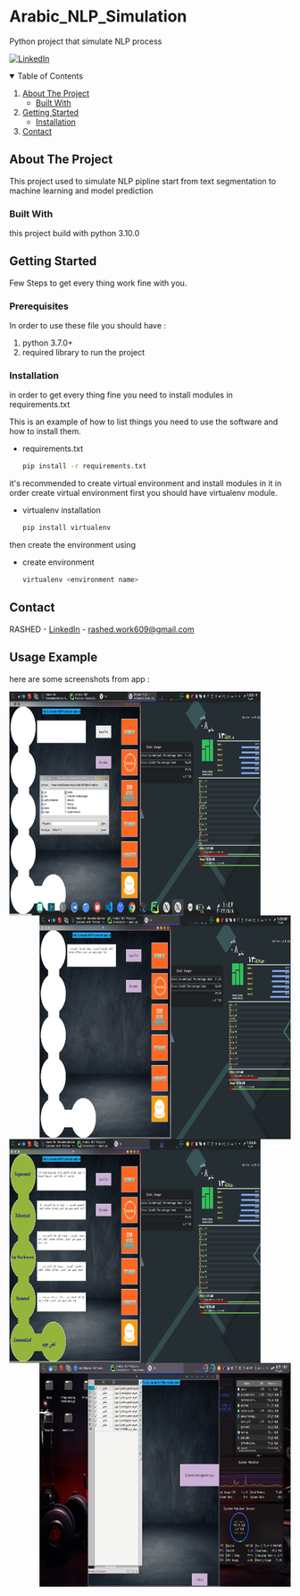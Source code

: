 # Arabic_NLP_Simulation
Python project that simulate NLP process

[![LinkedIn][linkedin-shield]][linkedin-url]






<!-- TABLE OF CONTENTS -->
<details open="open">
  <summary>Table of Contents</summary>
  <ol>
    <li>
      <a href="#about-the-project">About The Project</a>
      <ul>
        <li><a href="#built-with">Built With</a></li>
      </ul>
    </li>
    <li>
      <a href="#getting-started">Getting Started</a>
      <ul>
        <li><a href="#installation">Installation</a></li>
      </ul>
    </li>
    <li><a href="#contact">Contact</a></li>
    
  </ol>
</details>



<!-- ABOUT THE PROJECT -->
## About The Project

This project used to simulate NLP pipline start from text segmentation 
to machine learning and model prediction


### Built With

this project build with python 3.10.0



<!-- GETTING STARTED -->
## Getting Started
Few Steps to get every thing work fine with you.

### Prerequisites
In order to use these file you should have :  

1. python 3.7.0+
2. required library to run the project 

### Installation

in order to get every thing fine you need 
to install modules in requirements.txt

This is an example of how to list things you need to use the software and how to install them.
* requirements.txt
  ```sh
  pip install -r requirements.txt
  ```
it's recommended to create virtual environment and install modules in it 
in order create virtual environment  first you should have virtualenv module.
* virtualenv installation
  ```sh
  pip install virtualenv
  ```

then create the environment using
* create environment
  ```sh
  virtualenv <environment name>
  ```

<!-- CONTACT -->

## Contact

RASHED - [LinkedIn](https://www.linkedin.com/in/14-rashed/) - rashed.work609@gmail.com


<!-- USAGE EXAMPLES -->

## Usage Example

here are some screenshots from app :

  <img
     width="450"  height="400"
     align="left" src="screenshots/1.png"
      />
  <img
     width="450"  height="400"
     align="right" src="screenshots/2.png"
      />
 <img
     width="450"  height="400"
     align="left" src="screenshots/3.png"
      />
<img
     width="450"  height="400"
     align="right" src="screenshots/4.png"
      />










<!-- MARKDOWN LINKS & IMAGES -->
<!-- https://www.markdownguide.org/basic-syntax/#reference-style-links -->

[linkedin-shield]: https://img.shields.io/badge/-LinkedIn-black.svg?style=for-the-badge&logo=linkedin&colorB=555
[linkedin-url]: https://www.linkedin.com/in/14-rashed/

